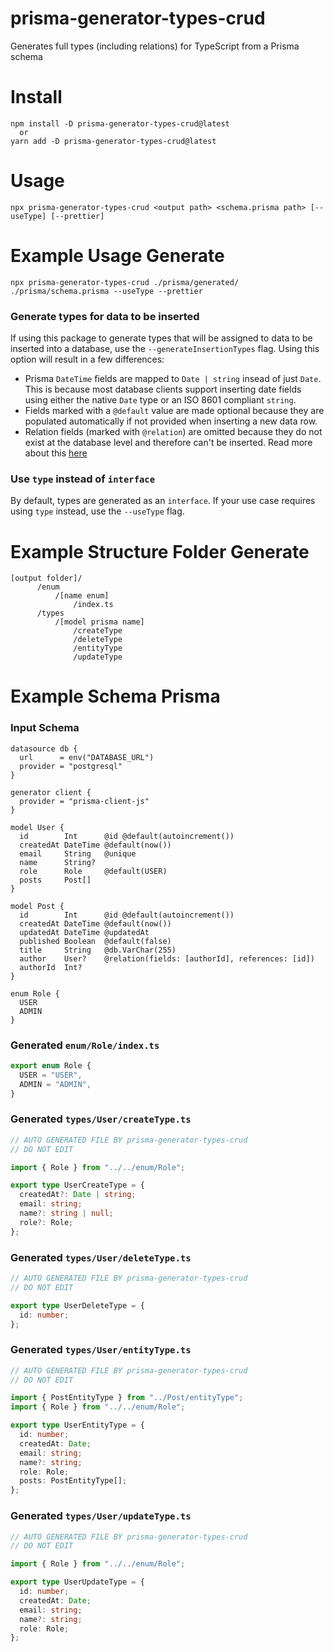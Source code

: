 # prisma-generator-types-crud

Generates full types (including relations) for TypeScript from a Prisma schema

# Install

```sh-session
npm install -D prisma-generator-types-crud@latest
  or
yarn add -D prisma-generator-types-crud@latest
```

# Usage

```sh-session
npx prisma-generator-types-crud <output path> <schema.prisma path> [--useType] [--prettier]
```

# Example Usage Generate

```sh-session
npx prisma-generator-types-crud ./prisma/generated/ ./prisma/schema.prisma --useType --prettier
```

### Generate types for data to be inserted

If using this package to generate types that will be assigned to data to be inserted into a database, use the `--generateInsertionTypes` flag. Using this option will result in a few differences:

- Prisma `DateTime` fields are mapped to `Date | string` insead of just `Date`. This is because most database clients support inserting date fields using either the native `Date` type or an ISO 8601 compliant `string`.
- Fields marked with a `@default` value are made optional because they are populated automatically if not provided when inserting a new data row.
- Relation fields (marked with `@relation`) are omitted because they do not exist at the database level and therefore can't be inserted. Read more about this [here](https://www.prisma.io/docs/concepts/components/prisma-schema/relations#relation-fields)

### Use `type` instead of `interface`

By default, types are generated as an `interface`. If your use case requires using `type` instead, use the `--useType` flag.

# Example Structure Folder Generate

```sh-session
[output folder]/
      /enum
          /[name enum]
              /index.ts
      /types
          /[model prisma name]
              /createType
              /deleteType
              /entityType
              /updateType
```

<!-- prettier-ignore-start -->
# Example Schema Prisma

### Input Schema

```prisma
datasource db {
  url      = env("DATABASE_URL")
  provider = "postgresql"
}

generator client {
  provider = "prisma-client-js"
}

model User {
  id        Int      @id @default(autoincrement())
  createdAt DateTime @default(now())
  email     String   @unique
  name      String?
  role      Role     @default(USER)
  posts     Post[]
}

model Post {
  id        Int      @id @default(autoincrement())
  createdAt DateTime @default(now())
  updatedAt DateTime @updatedAt
  published Boolean  @default(false)
  title     String   @db.VarChar(255)
  author    User?    @relation(fields: [authorId], references: [id])
  authorId  Int?
}

enum Role {
  USER
  ADMIN
}
```

### Generated `enum/Role/index.ts` 

```typescript
export enum Role {
  USER = "USER",
  ADMIN = "ADMIN",
}
```

### Generated `types/User/createType.ts`

```typescript
// AUTO GENERATED FILE BY prisma-generator-types-crud
// DO NOT EDIT

import { Role } from "../../enum/Role";

export type UserCreateType = {
  createdAt?: Date | string;
  email: string;
  name?: string | null;
  role?: Role;
};
```

### Generated `types/User/deleteType.ts`

```typescript
// AUTO GENERATED FILE BY prisma-generator-types-crud
// DO NOT EDIT

export type UserDeleteType = {
  id: number;
};
```

### Generated `types/User/entityType.ts`

```typescript
// AUTO GENERATED FILE BY prisma-generator-types-crud
// DO NOT EDIT

import { PostEntityType } from "../Post/entityType";
import { Role } from "../../enum/Role";

export type UserEntityType = {
  id: number;
  createdAt: Date;
  email: string;
  name?: string;
  role: Role;
  posts: PostEntityType[];
};

```

### Generated `types/User/updateType.ts`

```typescript
// AUTO GENERATED FILE BY prisma-generator-types-crud
// DO NOT EDIT

import { Role } from "../../enum/Role";

export type UserUpdateType = {
  id: number;
  createdAt: Date;
  email: string;
  name?: string;
  role: Role;
};

```
<!-- prettier-ignore-end -->
